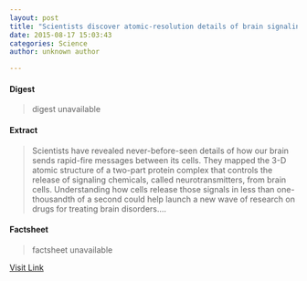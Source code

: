 ```yaml
---
layout: post
title: "Scientists discover atomic-resolution details of brain signaling"
date: 2015-08-17 15:03:43
categories: Science
author: unknown author

---
```



#### Digest
>digest unavailable

#### Extract
>Scientists have revealed never-before-seen details of how our brain sends rapid-fire messages between its cells. They mapped the 3-D atomic structure of a two-part protein complex that controls the release of signaling chemicals, called neurotransmitters, from brain cells. Understanding how cells release those signals in less than one-thousandth of a second could help launch a new wave of research on drugs for treating brain disorders....

#### Factsheet
>factsheet unavailable

[Visit Link](http://phys.org/news/2015-08-scientists-atomic-resolution-brain.html)


